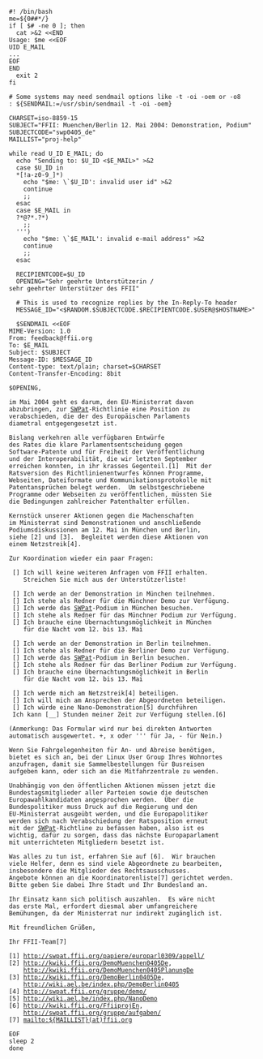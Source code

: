 ` #! /bin/bash`\
` me=${0##*/}`\
` if [ $# -ne 0 ]; then`\
`   cat >&2 <<END`\
` Usage: $me <<EOF`\
` UID E_MAIL`\
` ...`\
` EOF`\
` END`\
`   exit 2`\
` fi`

` # Some systems may need sendmail options like -t -oi -oem or -o8`\
` : ${SENDMAIL:=/usr/sbin/sendmail -t -oi -oem}`

` CHARSET=iso-8859-15`\
` SUBJECT="FFII: Muenchen/Berlin 12. Mai 2004: Demonstration, Podium"`\
` SUBJECTCODE="swp0405_de"`\
` MAILLIST="proj-help"`

` while read U_ID E_MAIL; do`\
`   echo "Sending to: $U_ID <$E_MAIL>" >&2`\
`   case $U_ID in`\
`   *[!a-z0-9_]*)`\
``      echo "$me: \`$U_ID': invalid user id" >&2 ``\
`     continue`\
`     ;;`\
`   esac`\
`   case $E_MAIL in`\
`   ?*@?*.?*)`\
`     ;;`\
`   ''')`\
``      echo "$me: \`$E_MAIL': invalid e-mail address" >&2 ``\
`     continue`\
`     ;;`\
`   esac`

`   RECIPIENTCODE=$U_ID`\
`   OPENING="Sehr geehrte Unterstützerin /`\
` sehr geehrter Unterstützer des FFII"`

`   # This is used to recognize replies by the In-Reply-To header`\
`   MESSAGE_ID="<$RANDOM.$SUBJECTCODE.$RECIPIENTCODE.$USER@$HOSTNAME>"`

`   $SENDMAIL <<EOF`\
` MIME-Version: 1.0`\
` From: feedback@ffii.org`\
` To: $E_MAIL`\
` Subject: $SUBJECT`\
` Message-ID: $MESSAGE_ID`\
` Content-type: text/plain; charset=$CHARSET`\
` Content-Transfer-Encoding: 8bit`

` $OPENING,`

` im Mai 2004 geht es darum, den EU-Ministerrat davon`\
` abzubringen, zur `[`SWPat`](SWPat "wikilink")`-Richtlinie eine Position zu`\
` verabschieden, die der des Europäischen Parlaments`\
` diametral entgegengesetzt ist.`

` Bislang verkehren alle verfügbaren Entwürfe`\
` des Rates die klare Parlamentsentscheidung gegen`\
` Software-Patente und für Freiheit der Veröffentlichung`\
` und der Interoperabilität, die wir letzten September`\
` erreichen konnten, in ihr krasses Gegenteil.[1]  Mit der`\
` Ratsversion des Richtlinienentwurfes können Programme,`\
` Webseiten, Dateiformate und Kommunikationsprotokolle mit`\
` Patentansprüchen belegt werden.  Um selbstgeschriebene`\
` Programme oder Webseiten zu veröffentlichen, müssten Sie`\
` die Bedingungen zahlreicher Patenthalter erfüllen.`

` Kernstück unserer Aktionen gegen die Machenschaften`\
` im Ministerrat sind Demonstrationen und anschließende`\
` Podiumsdiskussionen am 12. Mai in München und Berlin,`\
` siehe [2] und [3].  Begleitet werden diese Aktionen von`\
` einem Netzstreik[4].`

` Zur Koordination wieder ein paar Fragen:`

`  [] Ich will keine weiteren Anfragen vom FFII erhalten.`\
`     Streichen Sie mich aus der Unterstützerliste!`

`  [] Ich werde an der Demonstration in München teilnehmen.`\
`  [] Ich stehe als Redner für die Münchner Demo zur Verfügung.`\
`  [] Ich werde das `[`SWPat`](SWPat "wikilink")`-Podium in München besuchen.`\
`  [] Ich stehe als Redner für das Münchner Podium zur Verfügung.`\
`  [] Ich brauche eine Übernachtungsmöglichkeit in München`\
`     für die Nacht vom 12. bis 13. Mai`

`  [] Ich werde an der Demonstration in Berlin teilnehmen.`\
`  [] Ich stehe als Redner für die Berliner Demo zur Verfügung.`\
`  [] Ich werde das `[`SWPat`](SWPat "wikilink")`-Podium in Berlin besuchen.`\
`  [] Ich stehe als Redner für das Berliner Podium zur Verfügung.`\
`  [] Ich brauche eine Übernachtungsmöglichkeit in Berlin`\
`     für die Nacht vom 12. bis 13. Mai`

`  [] Ich werde mich am Netzstreik[4] beteiligen.`\
`  [] Ich will mich am Ansprechen der Abgeordneten beteiligen.`\
`  [] Ich würde eine Nano-Demonstration[5] durchführen`\
`  Ich kann [__] Stunden meiner Zeit zur Verfügung stellen.[6]`

` (Anmerkung: Das Formular wird nur bei direkten Antworten`\
` automatisch ausgewertet. +, x oder ''' für Ja, - für Nein.)`

` Wenn Sie Fahrgelegenheiten für An- und Abreise benötigen,`\
` bietet es sich an, bei der Linux User Group Ihres Wohnortes`\
` anzufragen, damit sie Sammelbestellungen für Busreisen`\
` aufgeben kann, oder sich an die Mitfahrzentrale zu wenden.`

` Unabhängig von den öffentlichen Aktionen müssen jetzt die`\
` Bundestagsmitglieder aller Parteien sowie die deutschen`\
` Europawahlkandidaten angesprochen werden.  Über die`\
` Bundespolitiker muss Druck auf die Regierung und den`\
` EU-Ministerrat ausgeübt werden, und die Europapolitiker`\
` werden sich nach Verabschiedung der Ratsposition erneut`\
` mit der `[`SWPat`](SWPat "wikilink")`-Richtline zu befassen haben, also ist es`\
` wichtig, dafür zu sorgen, dass das nächste Europaparlament`\
` mit unterrichteten Mitgliedern besetzt ist.`

` Was alles zu tun ist, erfahren Sie auf [6].  Wir brauchen`\
` viele Helfer, denn es sind viele Abgeordnete zu bearbeiten,`\
` insbesondere die Mitglieder des Rechtsausschusses.`\
` Angebote können an die Koordinatorenliste[7] gerichtet werden.`\
` Bitte geben Sie dabei Ihre Stadt und Ihr Bundesland an.`

` Ihr Einsatz kann sich politisch auszahlen.  Es wäre nicht`\
` das erste Mal, erfordert diesmal aber umfangreichere`\
` Bemühungen, da der Ministerrat nur indirekt zugänglich ist.`

` Mit freundlichen Grüßen,`

` Ihr FFII-Team[7]`

` [1] `[`http://swpat.ffii.org/papiere/europarl0309/appell/`](http://swpat.ffii.org/papiere/europarl0309/appell/)\
` [2] `[`http://kwiki.ffii.org/DemoMuenchen0405De`](http://kwiki.ffii.org/DemoMuenchen0405De)`,`\
`     `[`http://kwiki.ffii.org/DemoMuenchen0405PlanungDe`](http://kwiki.ffii.org/DemoMuenchen0405PlanungDe)\
` [3] `[`http://kwiki.ffii.org/DemoBerlin0405De`](http://kwiki.ffii.org/DemoBerlin0405De)`,`\
`     `[`http://wiki.ael.be/index.php/DemoBerlin0405`](http://wiki.ael.be/index.php/DemoBerlin0405)\
` [4] `[`http://swpat.ffii.org/gruppe/demo/`](http://swpat.ffii.org/gruppe/demo/)\
` [5] `[`http://wiki.ael.be/index.php/NanoDemo`](http://wiki.ael.be/index.php/NanoDemo)\
` [6] `[`http://kwiki.ffii.org/FfiiprojEn`](http://kwiki.ffii.org/FfiiprojEn)`,`\
`     `[`http://swpat.ffii.org/gruppe/aufgaben/`](http://swpat.ffii.org/gruppe/aufgaben/)\
` [7] `[`mailto:${MAILLIST}(at)ffii.org`](mailto:$%7BMAILLIST%7D(at)ffii.org)

` EOF`\
` sleep 2`\
` done`
